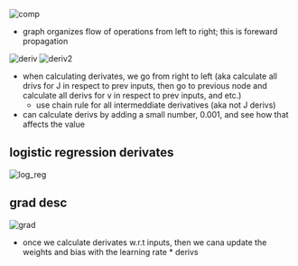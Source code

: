 ![comp](https://i.gyazo.com/3f9363073d342b7263b2c72a1132001a.png)
  - graph organizes flow of operations from left to right; this is foreward propagation
  
![deriv](https://i.gyazo.com/552d47ba37f9a8e7a26916f433f67eb4.png)
![deriv2](https://i.gyazo.com/e3abcfd77f5baf9622f515faf65b72da.png)
  - when calculating derivates, we go from right to left (aka calculate all drivs for J in respect to prev inputs, then go to previous node and calculate all derivs for v in respect to prev inputs, and etc.)
    - use chain rule for all intermeddiate derivatives (aka not J derivs)
  - can calculate derivs by adding a small number, 0.001, and see how that affects the value
  
## logistic regression derivates

![log_reg](https://i.gyazo.com/f47b94e1b1057459770b7784c9ff1063.png)

## grad desc

![grad](https://i.gyazo.com/aca0563d7da8cb824be38201479837db.png)
  - once we calculate derivates w.r.t inputs, then we cana update the weights and bias with the learning rate * derivs
